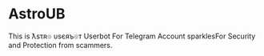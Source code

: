 # AstroUB
This is ƛsτʀ๏ υsєяъ๏т Userbot For Telegram Account sparklesFor Security and Protection from scammers.
